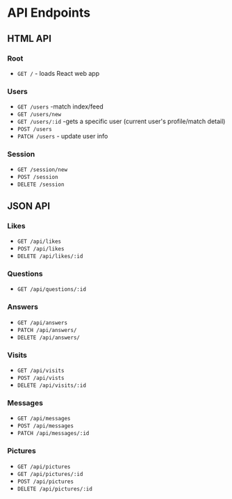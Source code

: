 # API Endpoints

## HTML API

### Root

- `GET /` - loads React web app

### Users

- `GET /users` -match index/feed
- `GET /users/new`
- `GET /users/:id` -gets a specific user (current user's profile/match detail)
- `POST /users`
- `PATCH /users` - update user info

### Session

- `GET /session/new`
- `POST /session`
- `DELETE /session`

## JSON API

### Likes

- `GET /api/likes`
- `POST /api/likes`
- `DELETE /api/likes/:id`

### Questions

- `GET /api/questions/:id`

### Answers

- `GET /api/answers`
- `PATCH /api/answers/`
- `DELETE /api/answers/`

### Visits

- `GET /api/visits`
- `POST /api/vists`
- `DELETE /api/visits/:id`

### Messages

- `GET /api/messages`
- `POST /api/messages`
- `PATCH /api/messages/:id`

### Pictures

- `GET /api/pictures`
- `GET /api/pictures/:id`
- `POST /api/pictures`
- `DELETE /api/pictures/:id`
